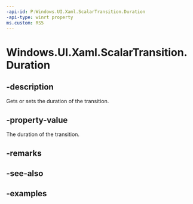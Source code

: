 ```yaml
---
-api-id: P:Windows.UI.Xaml.ScalarTransition.Duration
-api-type: winrt property
ms.custom: RS5
---
```


<!-- Property syntax.
public TimeSpan Duration { get;  set; }
-->

# Windows.UI.Xaml.ScalarTransition.Duration

## -description
Gets or sets the duration of the transition.



## -property-value

The duration of the transition.

## -remarks

## -see-also

## -examples

